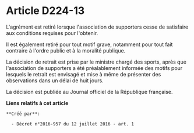 # Article D224-13

L'agrément est retiré lorsque l'association de supporters cesse de satisfaire aux conditions requises pour l'obtenir. 

Il est également retiré pour tout motif grave, notamment pour tout fait contraire à l'ordre public et à la moralité
publique. 

La décision de retrait est prise par le ministre chargé des sports, après que l'association de supporters a été préalablement
informée des motifs pour lesquels le retrait est envisagé et mise à même de présenter des observations dans un délai de huit
jours. 

La décision est publiée au Journal officiel de la République française.

**Liens relatifs à cet article**

	**Créé par**:

	  - Décret n°2016-957 du 12 juillet 2016 - art. 1
